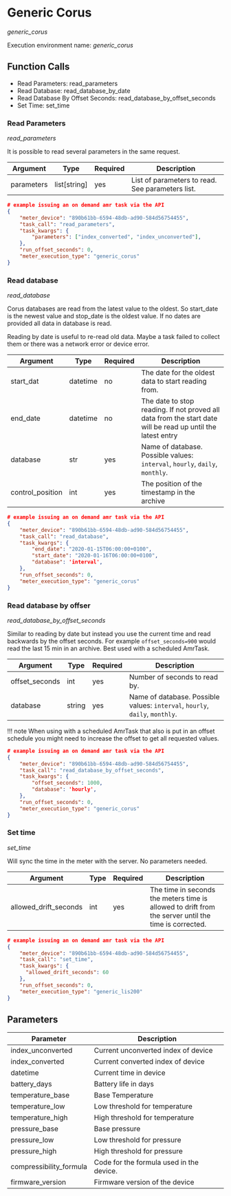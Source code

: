 # Generic Corus 
*generic_corus*

Execution environment name: *generic_corus*

## Function Calls

* Read Parameters: read_parameters
* Read Database: read_database_by_date
* Read Database By Offset Seconds: read_database_by_offset_seconds
* Set Time: set_time

### Read Parameters

*read_parameters*

It is possible to read several parameters in the same request.

Argument | Type | Required | Description
--- | --- | --- | ---
parameters | list[string] | yes | List of parameters to read. See parameters list.

```json
# example issuing an on demand amr task via the API
{
    "meter_device": "890b61bb-6594-48db-ad90-584d56754455",
    "task_call": "read_parameters",
    "task_kwargs": {
        "parameters": ["index_converted", "index_unconverted"],
    },
    "run_offset_seconds": 0,
    "meter_execution_type": "generic_corus"
}
```


### Read database

*read_database*

Corus databases are read from the latest value to the oldest. So start_date is the 
newest value and stop_date is the oldest value. If no dates are provided all data in 
database is read. 

Reading by date is useful to re-read old data. Maybe a task failed to collect them or 
there was a network error or device error. 

Argument | Type | Required | Description
--- | --- | --- | ---
start_dat | datetime | no | The date for the oldest data to start reading from.
end_date | datetime | no | The date to stop reading. If not proved all data from the start date will be read up until the latest entry
database | str | yes | Name of database. Possible values: `interval`, `hourly`, `daily`, `monthly`.
control_position | int | yes | The position of the timestamp in the archive

```json
# example issuing an on demand amr task via the API
{
    "meter_device": "890b61bb-6594-48db-ad90-584d56754455",
    "task_call": "read_database",
    "task_kwargs": {
        "end_date": "2020-01-15T06:00:00+0100",
        "start_date": "2020-01-16T06:00:00+0100",
        "database": 'interval',
    },
    "run_offset_seconds": 0,
    "meter_execution_type": "generic_corus"
}
```

### Read database by offser

*read_database_by_offset_seconds*

Similar to reading by date but instead you use the current time and read backwards 
by the offset seconds. For example `offset_seconds=900` would read the last 15 min in 
an archive. Best used with a scheduled AmrTask.

Argument | Type | Required | Description
--- | --- | --- | ---
offset_seconds | int | yes | Number of seconds to read by.
database | string | yes | Name of database. Possible values: `interval`, `hourly`, `daily`, `monthly`.

!!! note
    When using with a scheduled AmrTask that also is put in an offset schedule you 
    might need to increase the offset to get all requested values. 


```json
# example issuing an on demand amr task via the API
{
    "meter_device": "890b61bb-6594-48db-ad90-584d56754455",
    "task_call": "read_database_by_offset_seconds",
    "task_kwargs": {
        "offset_seconds": 1000,
        "database": 'hourly',
    },
    "run_offset_seconds": 0,
    "meter_execution_type": "generic_corus"
}
```

### Set time

*set_time*

Will sync the time in the meter with the server. No parameters needed.

Argument | Type | Required | Description
--- | --- | --- | ---
 allowed_drift_seconds| int | yes | The time in seconds the meters time is allowed to drift from the server until the time is corrected. 

```json
# example issuing an on demand amr task via the API
{
    "meter_device": "890b61bb-6594-48db-ad90-584d56754455",
    "task_call": "set_time",
    "task_kwargs": {
      "allowed_drift_seconds": 60
    },
    "run_offset_seconds": 0,
    "meter_execution_type": "generic_lis200"
}
``` 

## Parameters

Parameter | Description
--- | ---
index_unconverted | Current unconverted index of device
index_converted | Current converted index of device
datetime | Current time in device
battery_days | Battery life in days
temperature_base | Base Temperature
temperature_low | Low threshold for temperature
temperature_high | High threshold for temperature
pressure_base | Base pressure
pressure_low | Low threshold for pressure
pressure_high | High threshold for pressure
compressibility_formula | Code for the formula used in the device.
firmware_version | Firmware version of the device